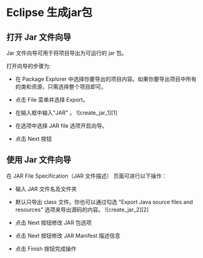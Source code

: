 # Eclipse 生成jar包 

## 打开 Jar 文件向导

Jar 文件向导可用于将项目导出为可运行的 jar 包。

打开向导的步骤为:

* 在 Package Explorer 中选择你要导出的项目内容。如果你要导出项目中所有的类和资源，只需选择整个项目即可。
* 点击 File 菜单并选择 Export。
* 在输入框中输入"JAR" 。
![create_jar_1][1]

* 在选项中选择 JAR file 选项开启向导。
* 点击 Next 按钮

## 使用 Jar 文件向导

在 JAR File Specification（JAR 文件描述） 页面可进行以下操作：

* 输入 JAR 文件名及文件夹
* 默认只导出 class 文件。你也可以通过勾选 "Export Java source files and resources" 选项来导出源码的内容。
![create_jar_2][2]

* 点击 Next 按钮修改 JAR 包选项
* 点击 Next 按钮修改 JAR Manifest 描述信息
* 点击 Finish 按钮完成操作
